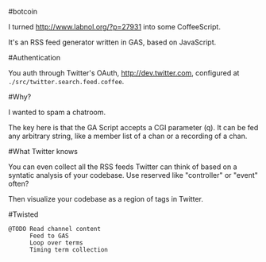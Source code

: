 #botcoin

I turned http://www.labnol.org/?p=27931 into some CoffeeScript.

It's an RSS feed generator written in GAS, based on JavaScript.

#Authentication

You auth through Twitter's OAuth, http://dev.twitter.com, configured
at ``./src/twitter.search.feed.coffee``.

#Why?

I wanted to spam a chatroom.

The key here is that the GA Script accepts a CGI parameter (q). It can be fed
any arbitrary string, like a member list of a chan or a recording of a chan.

#What Twitter knows

You can even collect all the RSS feeds Twitter can think of based on a syntatic
analysis of your codebase. Use reserved like "controller" or "event" often?

Then visualize your codebase as a region of tags in Twitter.

#Twisted

    @TODO Read channel content
          Feed to GAS
          Loop over terms
          Timing term collection
